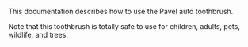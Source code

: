 
This documentation describes how to use the Pavel
auto toothbrush.

Note that this toothbrush is totally safe to use
for children, adults, pets, wildlife, and trees.

